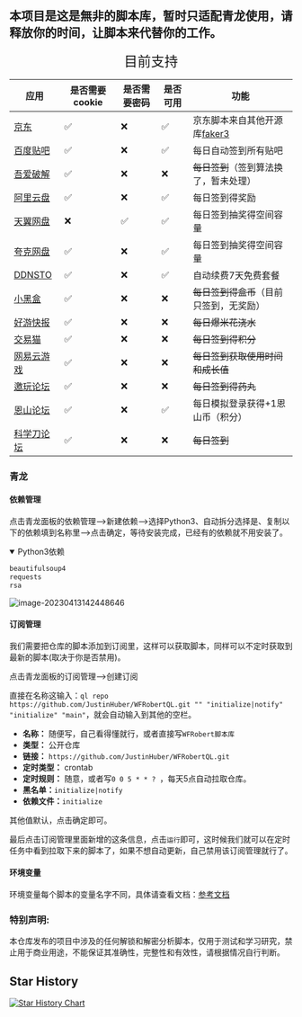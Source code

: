 ## 本项目是这是無非的脚本库，暂时只适配青龙使用，请释放你的时间，让脚本来代替你的工作。


<center> <font face="黑体" size=5>目前支持</font></center>

| 应用                                          | 是否需要cookie | 是否需要密码 | 是否可用 | 功能                                                        |
|---------------------------------------------| -------------- | ------------ | -------- |-----------------------------------------------------------|
| [京东](https://m.jd.com)                      | ✅              | ❌            | ✅        | 京东脚本来自其他开源库[faker3](https://github.com/shufflewzc/faker3) |
| [百度贴吧](https://tieba.baidu.com)             | ✅              | ❌            | ✅        | 每日自动签到所有贴吧                                                |
| [吾爱破解](https://www.52pojie.cn/)             | ✅              | ❌            | ❌        | ~~每日签到~~（签到算法换了，暂未处理）                                     |
| [阿里云盘](https://www.aliyundrive.com/)        | ✅              | ❌            | ✅        | 每日签到得奖励                                                   |
| [天翼网盘](https://cloud.189.cn/web/login.html) | ❌              | ✅            | ✅        | 每日签到抽奖得空间容量                                               |
| [夸克网盘](https://pan.quark.cn/)               |  ✅          |  ❌      | ✅     | 每日签到抽奖得空间容量                                                           |
| [DDNSTO](https://www.ddnsto.com/)           | ✅              | ❌            | ✅        | 自动续费7天免费套餐                                                |
| [小黑盒](https://www.xiaoheihe.cn/home)        | ✅              | ❌            | ❌        | ~~每日签到得盒币~~（目前只签到，无奖励）                                    |
| [好游快报](https://www.3839.com/)               | ✅              | ❌            | ❌        | ~~每日爆米花浇水~~                                               |
| [交易猫](https://www.jiaoyimao.com/)           | ✅              | ❌            | ❌        | ~~每日签到得积分~~                                               |
| [网易云游戏](https://cg.163.com/#/mobile)        | ✅              | ❌            | ❌        | ~~每日签到获取使用时间和成长值~~                                        |
| [邀玩论坛](https://invites.fun/)                | ✅              | ❌            | ❌        | ~~每日签到得药丸~~                                               |
| [恩山论坛](https://www.right.com.cn/)           | ✅              | ❌            | ✅        | 每日模拟登录获得+1恩山币（积分）                                         |
| [科学刀论坛](https://www.kxdao.net/)             | ✅              | ❌            | ❌        | ~~每日签到~~                                                  |



### 青龙

#### 依赖管理

点击青龙面板的依赖管理——>新建依赖——>选择Python3、自动拆分选择是、复制以下的依赖填到名称里——>点击确定，等待安装完成，已经有的依赖就不用安装了。

<details open>
<summary>Python3依赖</summary>




```tex
beautifulsoup4
requests
rsa
```

</details>

![image-20230413142448646](https://fastly.jsdelivr.net/gh/HeiDaotu/img-bucket/img/202304131425904.png)

#### 订阅管理

我们需要把仓库的脚本添加到订阅里，这样可以获取脚本，同样可以不定时获取到最新的脚本(取决于你是否禁用)。

点击青龙面板的订阅管理——>创建订阅

直接在名称这输入：`ql repo https://github.com/JustinHuber/WFRobertQL.git "" "initialize|notify" "initialize" "main"`，就会自动输入到其他的空栏。

- **名称：** 随便写，自己看得懂就行，或者直接写`WFRobert脚本库`
- **类型：** 公开仓库
- **链接：** `https://github.com/JustinHuber/WFRobertQL.git`
- **定时类型：** crontab
- **定时规则：** 随意，或者写`0 0 5 * * ? `，每天5点自动拉取仓库。
- **黑名单：**`initialize|notify`
- **依赖文件：**`initialize`

其他值默认，点击确定即可。

最后点击订阅管理里面新增的这条信息，点击`运行`即可，这时候我们就可以在定时任务中看到拉取下来的脚本了，如果不想自动更新，自己禁用该订阅管理就行了。

#### 环境变量

环境变量每个脚本的变量名字不同，具体请查看文档：[参考文档](https://heidaotu.github.io/ScriptDocument/reference/)


### 特别声明:

本仓库发布的项目中涉及的任何解锁和解密分析脚本，仅用于测试和学习研究，禁止用于商业用途，不能保证其准确性，完整性和有效性，请根据情况自行判断。

## Star History

[![Star History Chart](https://api.star-history.com/svg?repos=HeiDaotu/WFRobertQL&type=Date)](https://star-history.com/#HeiDaotu/WFRobertQL&Date)